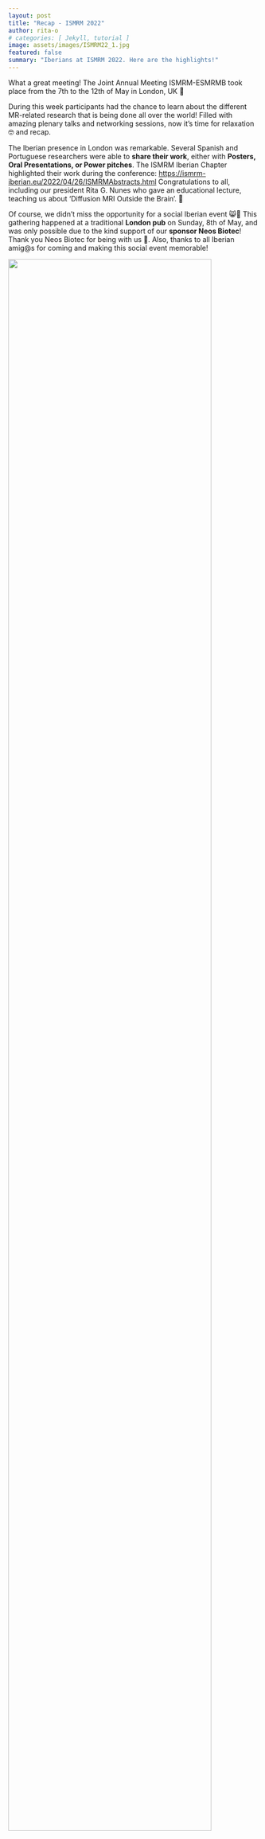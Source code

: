 ```yaml
---
layout: post
title: "Recap - ISMRM 2022"
author: rita-o
# categories: [ Jekyll, tutorial ]
image: assets/images/ISMRM22_1.jpg
featured: false
summary: "Iberians at ISMRM 2022. Here are the highlights!"
---
```


What a great meeting! The Joint Annual Meeting ISMRM-ESMRMB took place from the 7th to the 12th of May in London, UK 🎡 

During this week participants had the chance to learn about the different MR-related research that is being done all over the world! Filled with amazing plenary talks and networking sessions, now it’s time for relaxation 🤓 and recap.

The Iberian presence in London was remarkable. Several Spanish and Portuguese researchers were able to **share their work**, either with **Posters, Oral Presentations, or Power pitches**. The ISMRM Iberian Chapter highlighted their work during the conference:  https://ismrm-iberian.eu/2022/04/26/ISMRMAbstracts.html
Congratulations to all, including our president Rita G. Nunes who gave an educational lecture, teaching us about ‘Diffusion MRI Outside the Brain’. 🧲

Of course, we didn’t miss the opportunity for a social Iberian event 😸🍻 This gathering happened at a traditional **London pub** on Sunday, 8th of May, and was only possible due to the kind support of our **sponsor Neos Biotec**! 
Thank you Neos Biotec for being with us 🥰. Also, thanks to all Iberian amig@s for coming and making this social event memorable!

<img src="{{ site.baseurl }}/assets/images/ISMRM22_2.png" width="90%"/>
<img src="{{ site.baseurl }}/assets/images/ISMRM22_3.jpg" width="110%"/>


The next Monday we went for a visit to the **silver building** of the British and Irish Chapter HQ at ISMRM 🏢, where we enjoyed some delicious street food and had great chats.

<img src="{{ site.baseurl }}/assets/images/ISMRM22_4.jpg" width="110%"/>


For the Iberian Chapter, ISMRM 2022 conference was a great opportunity to network with other ISMRM chapters and ISMRM members. Learning about the cutting-edge research that our MRI peers have been doing was extraordinary. We cannot leave ISMRM without being extra motivated to work on our own research! 

<img src="{{ site.baseurl }}/assets/images/ISMRM22_5.jpg" width="110%"/>

It was great to see you all and we hope to see you soon in **Lisbon** for the **2nd ISMRM Iberian Conference**! 🐟☀️ You can register and submit your abstract [HERE](https://ismrm-iberian.eu/2022/04/22/2ndAnnualMeeting.html). 

Até breve, Hasta pronto,

ISMRM Iberian Chapter
